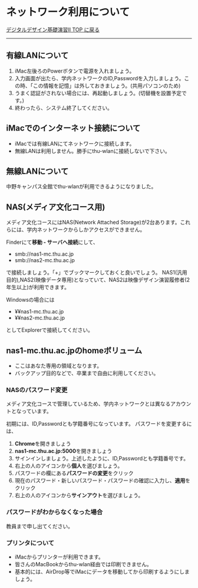 # ネットワーク利用について

[デジタルデザイン基礎演習II TOP に戻る](./index.md)

---

## 有線LANについて
1. iMac左後ろのPowerボタンで電源を入れましょう。
2. 入力画面が出たら、学内ネットワークのID,Passwordを入力しましょう。この時、「この情報を記憶」は外しておきましょう。(共用パソコンのため)
3. うまく認証がされない場合には、再起動しましょう。(切替機を設置予定です。)
4. 終わったら、システム終了してください。

## iMacでのインターネット接続について
- iMacでは有線LANにてネットワークに接続します。
- 無線LANは利用しません。勝手にthu-wlanに接続しないで下さい。

## 無線LANについて
中野キャンパス全館でthu-wlanが利用できるようになりました。

## NAS(メディア文化コース用)
メディア文化コースにはNAS(Network Attached Storage)が2台あります。これらには、学内ネットワークからしかアクセスができません。

Finderにて**移動 - サーバへ接続**にして、
- smb://nas1-mc.thu.ac.jp
- smb://nas2-mc.thu.ac.jp

で接続しましょう。「+」でブックマークしておくと良いでしょう。
NAS1(汎用目的),NAS2(映像データ専用)となっていて、NAS2は映像デザイン演習履修者(2年生以上)が利用できます。

Windowsの場合には
- ¥¥nas1-mc.thu.ac.jp
- ¥¥nas2-mc.thu.ac.jp

としてExplorerで接続してください。

## nas1-mc.thu.ac.jpのhomeボリューム
- ここはあなた専用の領域となります。
- バックアップ目的などで、卒業まで自由に利用してください。

### NASのパスワード変更
メディア文化コースで管理しているため、学内ネットワークとは異なるアカウントとなっています。

初期には、ID,Passwordとも学籍番号になっています。
パスワードを変更するには、
1. **Chrome**を開きましょう
2. **nas1-mc.thu.ac.jp:5000**を開きましょう
3. サインインしましょう。上述したように、ID,Passwordとも学籍番号です。
4. 右上の人のアイコンから**個人**を選びましょう。
5. パスワードの欄にある**パスワードの変更**をクリック
6. 現在のパスワード・新しいパスワード・パスワードの確認に入力し、**適用**をクリック
7. 右上の人のアイコンから**サインアウト**を選びましょう。

### パスワードがわからなくなった場合
教員まで申し出てください。

### プリンタについて
- iMacからプリンターが利用できます。
- 皆さんのMacBookからthu-wlan経由では印刷できません。
- 基本的には、AirDrop等でiMacにデータを移動してから印刷するようにしましょう。
